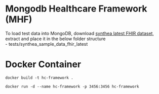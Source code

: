 # Mongodb Healthcare Framework (MHF)

To load test data into MongoDB, download [synthea latest FHIR dataset](https://synthetichealth.github.io/synthea-sample-data/downloads/latest/synthea_sample_data_fhir_latest.zip), extract and place it in the below folder structure<br>
    - tests/synthea_sample_data_fhir_latest


# Docker Container
```
docker build -t hc-framework .
```

```
docker run -d --name hc-framework -p 3456:3456 hc-framework
```